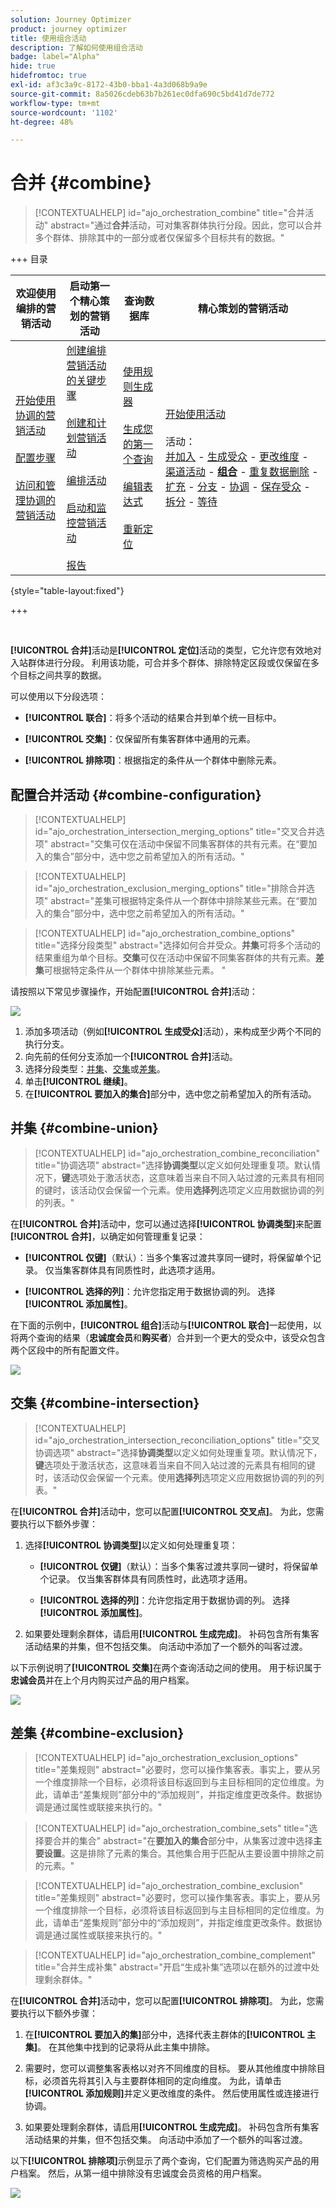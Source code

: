 ```yaml
---
solution: Journey Optimizer
product: journey optimizer
title: 使用组合活动
description: 了解如何使用组合活动
badge: label="Alpha"
hide: true
hidefromtoc: true
exl-id: af3c3a9c-8172-43b0-bba1-4a3d068b9a9e
source-git-commit: 8a5026cdeb63b7b261ec0dfa690c5bd41d7de772
workflow-type: tm+mt
source-wordcount: '1102'
ht-degree: 48%

---
```


# 合并 {#combine}

>[!CONTEXTUALHELP]
>id="ajo_orchestration_combine"
>title="合并活动"
>abstract="通过&#x200B;**合并**&#x200B;活动，可对集客群体执行分段。因此，您可以合并多个群体、排除其中的一部分或者仅保留多个目标共有的数据。"

+++ 目录

| 欢迎使用编排的营销活动 | 启动第一个精心策划的营销活动 | 查询数据库 | 精心策划的营销活动 |
|---|---|---|---|
| [开始使用协调的营销活动](../gs-orchestrated-campaigns.md)<br/><br/>[配置步骤](../configuration-steps.md)<br/><br/>[访问和管理协调的营销活动](../access-manage-orchestrated-campaigns.md) | [创建编排营销活动的关键步骤](../gs-campaign-creation.md)<br/><br/>[创建和计划营销活动](../create-orchestrated-campaign.md)<br/><br/>[编排活动](../orchestrate-activities.md)<br/><br/>[启动和监控营销活动](../start-monitor-campaigns.md)<br/><br/>[报告](../reporting-campaigns.md) | [使用规则生成器](../orchestrated-rule-builder.md)<br/><br/>[生成您的第一个查询](../build-query.md)<br/><br/>[编辑表达式](../edit-expressions.md)<br/><br/>[重新定位](../retarget.md) | [开始使用活动](about-activities.md)<br/><br/>活动：<br/>[并加入](and-join.md) - [生成受众](build-audience.md) - [更改维度](change-dimension.md) - [渠道活动](channels.md) - <b>[组合](combine.md)</b> - [重复数据删除](deduplication.md) - [扩充](enrichment.md) - [分支](fork.md) - [协调](reconciliation.md) - [保存受众](save-audience.md) - [拆分](split.md) - [等待](wait.md) |

{style="table-layout:fixed"}

+++


<br/>

**[!UICONTROL 合并]**&#x200B;活动是&#x200B;**[!UICONTROL 定位]**&#x200B;活动的类型，它允许您有效地对入站群体进行分段。 利用该功能，可合并多个群体、排除特定区段或仅保留在多个目标之间共享的数据。

可以使用以下分段选项：

* **[!UICONTROL 联合]**：将多个活动的结果合并到单个统一目标中。

* **[!UICONTROL 交集]**：仅保留所有集客群体中通用的元素。

* **[!UICONTROL 排除项]**：根据指定的条件从一个群体中删除元素。

## 配置合并活动 {#combine-configuration}

>[!CONTEXTUALHELP]
>id="ajo_orchestration_intersection_merging_options"
>title="交叉合并选项"
>abstract="交集可仅在活动中保留不同集客群体的共有元素。在“要加入的集合”部分中，选中您之前希望加入的所有活动。"

>[!CONTEXTUALHELP]
>id="ajo_orchestration_exclusion_merging_options"
>title="排除合并选项"
>abstract="差集可根据特定条件从一个群体中排除某些元素。在“要加入的集合”部分中，选中您之前希望加入的所有活动。"

>[!CONTEXTUALHELP]
>id="ajo_orchestration_combine_options"
>title="选择分段类型"
>abstract="选择如何合并受众。**并集**&#x200B;可将多个活动的结果重组为单个目标。**交集**&#x200B;可仅在活动中保留不同集客群体的共有元素。**差集**&#x200B;可根据特定条件从一个群体中排除某些元素。 "

请按照以下常见步骤操作，开始配置&#x200B;**[!UICONTROL 合并]**&#x200B;活动：

![](../assets/orchestrated-union.png)

1. 添加多项活动（例如&#x200B;**[!UICONTROL 生成受众]**&#x200B;活动），来构成至少两个不同的执行分支。
1. 向先前的任何分支添加一个&#x200B;**[!UICONTROL 合并]**&#x200B;活动。
1. 选择分段类型：[并集](#union)、[交集](#intersection)或[差集](#exclusion)。
1. 单击&#x200B;**[!UICONTROL 继续]**。
1. 在&#x200B;**[!UICONTROL 要加入的集合]**&#x200B;部分中，选中您之前希望加入的所有活动。

## 并集 {#combine-union}

>[!CONTEXTUALHELP]
>id="ajo_orchestration_combine_reconciliation"
>title="协调选项"
>abstract="选择&#x200B;**协调类型**&#x200B;以定义如何处理重复项。默认情况下，**键**&#x200B;选项处于激活状态，这意味着当来自不同入站过渡的元素具有相同的键时，该活动仅会保留一个元素。使用&#x200B;**选择列**&#x200B;选项定义应用数据协调的列的列表。"

在&#x200B;**[!UICONTROL 合并]**&#x200B;活动中，您可以通过选择&#x200B;**[!UICONTROL 协调类型]**&#x200B;来配置&#x200B;**[!UICONTROL 合并]**，以确定如何管理重复记录：

* **[!UICONTROL 仅键]**（默认）：当多个集客过渡共享同一键时，将保留单个记录。 仅当集客群体具有同质性时，此选项才适用。

* **[!UICONTROL 选择的列]**：允许您指定用于数据协调的列。 选择&#x200B;**[!UICONTROL 添加属性]**。

在下面的示例中，**[!UICONTROL 组合]**&#x200B;活动与&#x200B;**[!UICONTROL 联合]**&#x200B;一起使用，以将两个查询的结果（**忠诚度会员**&#x200B;和&#x200B;**购买者**）合并到一个更大的受众中，该受众包含两个区段中的所有配置文件。

![](../assets/orchestrated-union-example.png)

## 交集 {#combine-intersection}

>[!CONTEXTUALHELP]
>id="ajo_orchestration_intersection_reconciliation_options"
>title="交叉协调选项"
>abstract="选择&#x200B;**协调类型**&#x200B;以定义如何处理重复项。默认情况下，**键**&#x200B;选项处于激活状态，这意味着当来自不同入站过渡的元素具有相同的键时，该活动仅会保留一个元素。使用&#x200B;**选择列**&#x200B;选项定义应用数据协调的列的列表。"

在&#x200B;**[!UICONTROL 合并]**&#x200B;活动中，您可以配置&#x200B;**[!UICONTROL 交叉点]**。 为此，您需要执行以下额外步骤：

1. 选择&#x200B;**[!UICONTROL 协调类型]**&#x200B;以定义如何处理重复项：

   * **[!UICONTROL 仅键]**（默认）：当多个集客过渡共享同一键时，将保留单个记录。 仅当集客群体具有同质性时，此选项才适用。

   * **[!UICONTROL 选择的列]**：允许您指定用于数据协调的列。 选择&#x200B;**[!UICONTROL 添加属性]**。

1. 如果要处理剩余群体，请启用&#x200B;**[!UICONTROL 生成完成]**。 补码包含所有集客活动结果的并集，但不包括交集。 向活动中添加了一个额外的叫客过渡。

以下示例说明了&#x200B;**[!UICONTROL 交集]**&#x200B;在两个查询活动之间的使用。 用于标识属于&#x200B;**忠诚会员**&#x200B;并在上个月内购买过产品的用户档案。

![](../assets/orchestrated-intersection-example.png)


## 差集 {#combine-exclusion}

>[!CONTEXTUALHELP]
>id="ajo_orchestration_exclusion_options"
>title="差集规则"
>abstract="必要时，您可以操作集客表。事实上，要从另一个维度排除一个目标，必须将该目标返回到与主目标相同的定位维度。为此，请单击“差集规则”部分中的“添加规则”，并指定维度更改条件。数据协调是通过属性或联接来执行的。"

>[!CONTEXTUALHELP]
>id="ajo_orchestration_combine_sets"
>title="选择要合并的集合"
>abstract="在&#x200B;**要加入的集合**&#x200B;部分中，从集客过渡中选择&#x200B;**主要设置**。这是排除了元素的集合。其他集合用于匹配从主要设置中排除之前的元素。"

>[!CONTEXTUALHELP]
>id="ajo_orchestration_combine_exclusion"
>title="差集规则"
>abstract="必要时，您可以操作集客表。事实上，要从另一个维度排除一个目标，必须将该目标返回到与主目标相同的定位维度。为此，请单击“差集规则”部分中的“添加规则”，并指定维度更改条件。数据协调是通过属性或联接来执行的。"

>[!CONTEXTUALHELP]
>id="ajo_orchestration_combine_complement"
>title="合并生成补集"
>abstract="开启“生成补集”选项以在额外的过渡中处理剩余群体。"

在&#x200B;**[!UICONTROL 合并]**&#x200B;活动中，您可以配置&#x200B;**[!UICONTROL 排除项]**。 为此，您需要执行以下额外步骤：

1. 在&#x200B;**[!UICONTROL 要加入的集]**&#x200B;部分中，选择代表主群体的&#x200B;**[!UICONTROL 主集]**。 在其他集中找到的记录将从此主集中排除。

1. 需要时，您可以调整集客表格以对齐不同维度的目标。 要从其他维度中排除目标，必须首先将其引入与主要群体相同的定向维度。 为此，请单击&#x200B;**[!UICONTROL 添加规则]**&#x200B;并定义更改维度的条件。 然后使用属性或连接进行协调。

1. 如果要处理剩余群体，请启用&#x200B;**[!UICONTROL 生成完成]**。 补码包含所有集客活动结果的并集，但不包括交集。 向活动中添加了一个额外的叫客过渡。

以下&#x200B;**[!UICONTROL 排除项]**&#x200B;示例显示了两个查询，它们配置为筛选购买产品的用户档案。 然后，从第一组中排除没有忠诚度会员资格的用户档案。

![](../assets/orchestrated-exclusion-example.png)

